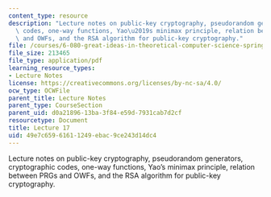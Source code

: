 ```yaml
---
content_type: resource
description: "Lecture notes on public-key cryptography, pseudorandom generators, cryptographic\
  \ codes, one-way functions, Yao\u2019s minimax principle, relation between PRGs\
  \ and OWFs, and the RSA algorithm for public-key cryptography."
file: /courses/6-080-great-ideas-in-theoretical-computer-science-spring-2008/49e7c65961611249ebac9ce243d14dc4_lec17.pdf
file_size: 213465
file_type: application/pdf
learning_resource_types:
- Lecture Notes
license: https://creativecommons.org/licenses/by-nc-sa/4.0/
ocw_type: OCWFile
parent_title: Lecture Notes
parent_type: CourseSection
parent_uid: d0a21896-13ba-3f84-e59d-7931cab7d2cf
resourcetype: Document
title: Lecture 17
uid: 49e7c659-6161-1249-ebac-9ce243d14dc4
---
```

Lecture notes on public-key cryptography, pseudorandom generators, cryptographic codes, one-way functions, Yao’s minimax principle, relation between PRGs and OWFs, and the RSA algorithm for public-key cryptography.